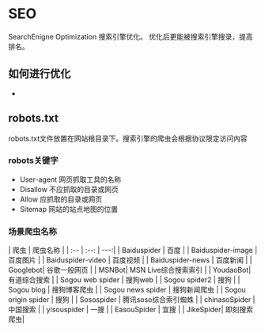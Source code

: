 # SEO

SearchEnigne Optimization 搜索引擎优化。 优化后更能被搜索引擎搜录，提高排名。

## 如何进行优化

* 

## robots.txt

robots.txt文件放置在网站根目录下。搜索引擎的爬虫会根据协议限定访问内容

### robots关键字

* User-agent 网页抓取工具的名称
* Disallow 不应抓取的目录或网页
* Allow 应抓取的目录或网页
* Sitemap 网站的站点地图的位置

### 场景爬虫名称

| 爬虫 | 爬虫名称 |
| :-- | :--: | ---:|
| Baiduspider | 百度 |
| Baiduspider-image | 百度图片 |
| Baiduspider-video | 百度视频 |
| Baiduspider-news | 百度新闻 |
| Googlebot| 谷歌一般网页 |
| MSNBot| MSN Live综合搜索索引 |
| YoudaoBot| 有道综合搜索 |
| Sogou web spider | 搜狗web |
| Sogou spider2 | 搜狗 |
| Sogou blog | 搜狗博客爬虫 |
| Sogou news spider | 搜狗新闻爬虫 |
| Sogou origin spider | 搜狗 |
| Sosospider | 腾讯soso综合索引蜘蛛 |
| chinasoSpider | 中国搜索 |
| yisouspider | 一搜 |
| EasouSpider | 宜搜 |
| JikeSpider| 即刻搜索爬虫|
